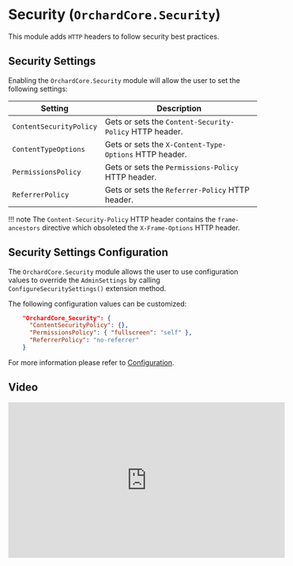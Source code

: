 # Security (`OrchardCore.Security`)

This module adds `HTTP` headers to follow security best practices.

## Security Settings

Enabling the `OrchardCore.Security` module will allow the user to set the following settings:

| Setting | Description |
| --- | --- |
| `ContentSecurityPolicy` | Gets or sets the `Content-Security-Policy` HTTP header. |
| `ContentTypeOptions` | Gets or sets the `X-Content-Type-Options` HTTP header. |
| `PermissionsPolicy` | Gets or sets the `Permissions-Policy` HTTP header. |
| `ReferrerPolicy` | Gets or sets the `Referrer-Policy` HTTP header. |

!!! note
    The `Content-Security-Policy` HTTP header contains the `frame-ancestors` directive which obsoleted the `X-Frame-Options` HTTP header.

## Security Settings Configuration

The `OrchardCore.Security` module allows the user to use configuration values to override the `AdminSettings` by calling `ConfigureSecuritySettings()` extension method.

The following configuration values can be customized:

```json
    "OrchardCore_Security": {
      "ContentSecurityPolicy": {},
      "PermissionsPolicy": { "fullscreen": "self" },
      "ReferrerPolicy": "no-referrer"
    }
```

For more information please refer to [Configuration](../../core/Configuration/README.md).

## Video

<iframe width="560" height="315" src="https://www.youtube-nocookie.com/embed/nYfNq8sTIAg" title="YouTube video player" frameborder="0" allow="accelerometer; autoplay; clipboard-write; encrypted-media; gyroscope; picture-in-picture" allowfullscreen></iframe>
